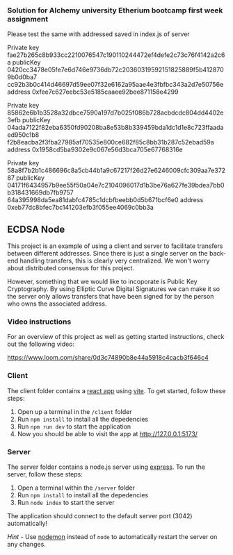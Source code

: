 
### Solution for Alchemy university Etherium bootcamp first week assignment

Please test the same with addressed saved in index.js of server

Private key fae27b265c8b933cc2210076547c190110244472ef4defe2c73c76f4142a2c6a 
publicKey 0420cc3478e05fe7e6d746e9736db72c20360319592151825889f5b4128709b0d0ba7
cc92b3b0c414d46697d59ee07f32e6162a95aae4e3fbfbc343a2d7e50756e 
address 0xfee7c627eebc53e5185caaee92bee871158e4299
 
Private key 85862e6b1b3528a32dbce7590a197d7b025f086b728acbdcdc804dd4402e3efb 
publicKey 04ada7122f82eba6350fd90208ba8e53b8b339459bda1dc1d1e8c723ffaadaed950c1b8
f2b8eacba2f3fba27985af70535e800ce682f85c8bb31b287c52ebad59a 
address 0x1958cd5ba9302e9c067e56d3bca705e67768316e
 
Private key 58a8f7b2b1c486696c8a5cb44b1a9c67217f26d27e6246009cfc309aa7e37287 
publicKey 04171f6434957b9ee55f50a04e7c2104096017d1b3be76a627fe39bdea7bb0b318431669db7fb9757
64a395998da5ea81dabfc4785c1dcbfbeebb0d5b671bcf6e0 
address 0xeb77dc8bfec7bc141203efb3f055ee4069c0bb3a
 

## ECDSA Node

This project is an example of using a client and server to facilitate transfers between different addresses. Since there is just a single server on the back-end handling transfers, this is clearly very centralized. We won't worry about distributed consensus for this project.

However, something that we would like to incoporate is Public Key Cryptography. By using Elliptic Curve Digital Signatures we can make it so the server only allows transfers that have been signed for by the person who owns the associated address.

### Video instructions
For an overview of this project as well as getting started instructions, check out the following video:

https://www.loom.com/share/0d3c74890b8e44a5918c4cacb3f646c4
 
### Client

The client folder contains a [react app](https://reactjs.org/) using [vite](https://vitejs.dev/). To get started, follow these steps:

1. Open up a terminal in the `/client` folder
2. Run `npm install` to install all the depedencies
3. Run `npm run dev` to start the application 
4. Now you should be able to visit the app at http://127.0.0.1:5173/

### Server

The server folder contains a node.js server using [express](https://expressjs.com/). To run the server, follow these steps:

1. Open a terminal within the `/server` folder 
2. Run `npm install` to install all the depedencies 
3. Run `node index` to start the server 

The application should connect to the default server port (3042) automatically! 

_Hint_ - Use [nodemon](https://www.npmjs.com/package/nodemon) instead of `node` to automatically restart the server on any changes.



